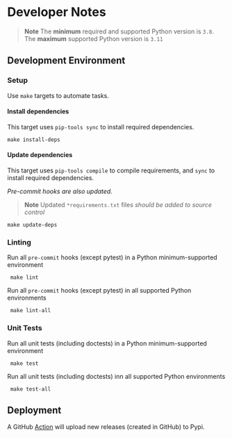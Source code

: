 # Developer Notes

> **Note**
> The **minimum** required and supported Python version is `3.8`.
> The **maximum** supported Python version is `3.11`

## Development Environment
### Setup

Use `make` targets to automate tasks.

#### Install dependencies

This target uses `pip-tools sync` to install required dependencies.
```shell
make install-deps
```

#### Update dependencies

This target uses `pip-tools compile` to compile requirements, and `sync` to install required dependencies.

_Pre-commit hooks are also updated._

> **Note**
> Updated `*requirements.txt` files _should be added to source control_

```shell
make update-deps
```

### Linting

Run all `pre-commit` hooks (except pytest) in a Python minimum-supported environment

```shell
 make lint
```

Run all `pre-commit` hooks (except pytest) in all supported Python environments

```shell
 make lint-all
```

### Unit Tests

Run all unit tests (including doctests) in a Python minimum-supported environment

```shell
 make test
```

Run all unit tests (including doctests) inn all supported Python environments

```shell
 make test-all
```

## Deployment

A GitHub [Action](../.github/workflows/publish.yml) will upload new releases (created in GitHub) to Pypi.
